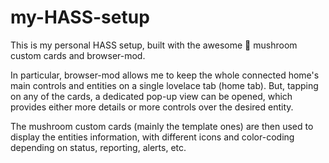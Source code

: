 # my-HASS-setup
This is my personal HASS setup, built with the awesome 🍄 mushroom custom cards and browser-mod. 

In particular, browser-mod allows me to keep the whole connected home's main controls and entities on a single lovelace tab (home tab). But, tapping on any of the cards, a dedicated pop-up view can be opened, which provides either more details or more controls over the desired entity.

The mushroom custom cards (mainly the template ones) are then used to display the entities information, with different icons and color-coding depending on status, reporting, alerts, etc.
